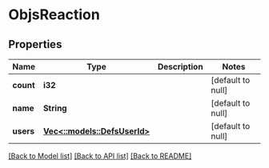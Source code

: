 # ObjsReaction

## Properties
Name | Type | Description | Notes
------------ | ------------- | ------------- | -------------
**count** | **i32** |  | [default to null]
**name** | **String** |  | [default to null]
**users** | [**Vec<::models::DefsUserId>**](defs_user_id.md) |  | [default to null]

[[Back to Model list]](../README.md#documentation-for-models) [[Back to API list]](../README.md#documentation-for-api-endpoints) [[Back to README]](../README.md)


